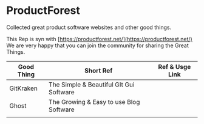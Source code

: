 # ProductForest
Collected  great product software websites and other good things.

This Rep is syn with [https://productforest.net/](https://productforest.net/)
We are very happy that you can join the community for sharing the Great Things.

| Good Thing | Short Ref                               | Ref & Usge Link |
| ---------- | --------------------------------------- | --------------- |
| GitKraken  | The Simple & Beautiful GIt Gui Software |                 |
| Ghost      | The Growing & Easy to use Blog Software |                 |
|            |                                         |                 |

